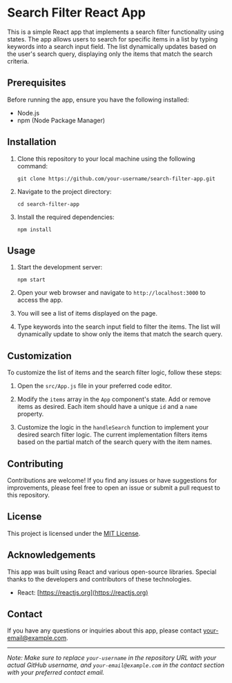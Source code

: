 # Search Filter React App

This is a simple React app that implements a search filter functionality using states. The app allows users to search for specific items in a list by typing keywords into a search input field. The list dynamically updates based on the user's search query, displaying only the items that match the search criteria.

## Prerequisites

Before running the app, ensure you have the following installed:

- Node.js
- npm (Node Package Manager)

## Installation

1. Clone this repository to your local machine using the following command:

   ```
   git clone https://github.com/your-username/search-filter-app.git
   ```

2. Navigate to the project directory:

   ```
   cd search-filter-app
   ```

3. Install the required dependencies:

   ```
   npm install
   ```

## Usage

1. Start the development server:

   ```
   npm start
   ```

2. Open your web browser and navigate to `http://localhost:3000` to access the app.

3. You will see a list of items displayed on the page.

4. Type keywords into the search input field to filter the items. The list will dynamically update to show only the items that match the search query.

## Customization

To customize the list of items and the search filter logic, follow these steps:

1. Open the `src/App.js` file in your preferred code editor.

2. Modify the `items` array in the `App` component's state. Add or remove items as desired. Each item should have a unique `id` and a `name` property.

3. Customize the logic in the `handleSearch` function to implement your desired search filter logic. The current implementation filters items based on the partial match of the search query with the item names.

## Contributing

Contributions are welcome! If you find any issues or have suggestions for improvements, please feel free to open an issue or submit a pull request to this repository.

## License

This project is licensed under the [MIT License](LICENSE).

## Acknowledgements

This app was built using React and various open-source libraries. Special thanks to the developers and contributors of these technologies.

- React: [https://reactjs.org](https://reactjs.org)

## Contact

If you have any questions or inquiries about this app, please contact [your-email@example.com](mailto:your-email@example.com).

---
*Note: Make sure to replace `your-username` in the repository URL with your actual GitHub username, and `your-email@example.com` in the contact section with your preferred contact email.*
